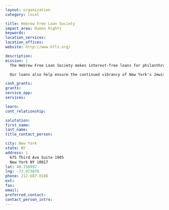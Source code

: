 ```yaml
---
layout: organization
category: local

title: Hebrew Free Loan Society
impact_area: Human Rights
keywords: 
location_services: 
location_offices: 
website: http://www.hfls.org/

description: 
mission: |
  The Hebrew Free Loan Society makes interest-free loans for philanthropic purposes throughout the New York metropolitan area. Our goal is to provide financial assistance that helps borrowers achieve and maintain economic self- sufficiency. We make loans on a nonsectarian basis where the availability of interest-free credit will make a significant difference in an individual's or family's life.

  Our loans also help ensure the continued vibrancy of New York's Jewish community by strengthening Jewish institutions and helping individuals meet the cost of participating in the community.

cash_grants: 
grants: 
service_opp: 
services: 

learn: 
cont_relationship: 

salutation: 
first_name: 
last_name: 
title_contact_person: 

city: New York
state: NY
address: |
  675 Third Ave Suite 1905  
  New York NY 10017
lat: 40.750997
lng: -73.973878
phone: 212-687-0188
ext: 
fax: 
email: 
preferred_contact: 
contact_person_intro: 
---
```


